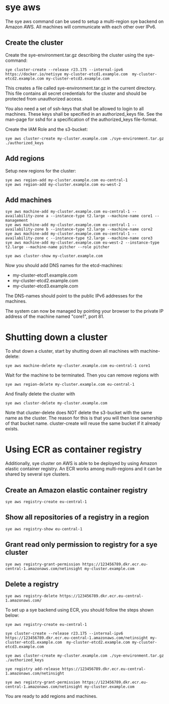 # sye aws

The sye aws command can be used to setup a multi-region sye backend on Amazon AWS.
All machines will communicate with each other over IPv6.

## Create the cluster

Create the sye-environment.tar.gz describing the cluster using the sye-command:

    sye cluster-create --release r23.175 --internal-ipv6 https://docker.io/netisye my-cluster-etcd1.example.com  my-cluster-etcd2.example.com my-cluster-etcd3.example.com

This creates a file called sye-environment.tar.gz in the current directory.
This file contains all secret credentials for the cluster and should be protected
from unauthorized access.

You also need a set of ssh-keys that shall be allowed to login to all machines.
These keys shall be specified in an authorized_keys file. See the man-page
for sshd for a specification of the authorized_keys file-format.

Create the IAM Role and the s3-bucket:

    sye aws cluster-create my-cluster.example.com ./sye-environment.tar.gz ./authorized_keys

## Add regions

Setup new regions for the cluster:

    sye aws region-add my-cluster.example.com eu-central-1
    sye aws region-add my-cluster.example.com eu-west-2

## Add machines

    sye aws machine-add my-cluster.example.com eu-central-1 --availability-zone a --instance-type t2.large --machine-name core1 --management
    sye aws machine-add my-cluster.example.com eu-central-1 --availability-zone b --instance-type t2.large --machine-name core2
    sye aws machine-add my-cluster.example.com eu-central-1 --availability-zone c --instance-type t2.large --machine-name core3
    sye aws machine-add my-cluster.example.com eu-west-2 --instance-type t2.large --machine-name pitcher --role pitcher

    sye aws cluster-show my-cluster.example.com

Now you should add DNS names for the etcd-machines:

- my-cluster-etcd1.example.com
- my-cluster-etcd2.example.com
- my-cluster-etcd3.example.com

The DNS-names should point to the public IPv6 addresses for the machines.

The system can now be managed by pointing your browser
to the private IP address of the machine named "core1", port 81.

# Shutting down a cluster

To shut down a cluster, start by shutting down all machines with machine-delete:

    sye aws machine-delete my-cluster.example.com eu-central-1 core1

Wait for the machine to be terminated. Then you can remove regions with

    sye aws region-delete my-cluster.example.com eu-central-1

And finally delete the cluster with

    sye aws cluster-delete my-cluster.example.com

Note that cluster-delete does NOT delete the s3-bucket with the same name as the cluster.
The reason for this is that you will then lose ownership of that bucket name.
cluster-create will reuse the same bucket if it already exists.

# Using ECR as container registry

Additionally, sye cluster on AWS is able to be deployed by using Amazon elastic container registry. An ECR works among multi-regions and it can be shared by several sye clusters.

## Create an Amazon elastic container registry
    sye aws registry-create eu-central-1

## Show all repositories of a registry in a region
    sye aws registry-show eu-central-1

## Grant read only permission to registry for a sye cluster
    sye aws registry-grant-permission https://123456789.dkr.ecr.eu-central-1.amazonaws.com/netinsight my-cluster.example.com

## Delete a registry
    sye aws registry-delete https://123456789.dkr.ecr.eu-central-1.amazonaws.com/

To set up a sye backend using ECR, you should follow the steps shown below:

    sye aws registry-create eu-central-1

    sye cluster-create --release r23.175 --internal-ipv6 https://123456789.dkr.ecr.eu-central-1.amazonaws.com/netinsight my-cluster-etcd1.example.com  my-cluster-etcd2.example.com my-cluster-etcd3.example.com

    sye aws cluster-create my-cluster.example.com ./sye-environment.tar.gz ./authorized_keys

    sye registry add-release https://123456789.dkr.ecr.eu-central-1.amazonaws.com/netinsight

    sye aws registry-grant-permission https://123456789.dkr.ecr.eu-central-1.amazonaws.com/netinsight my-cluster.example.com

You are ready to add regions and machines.
